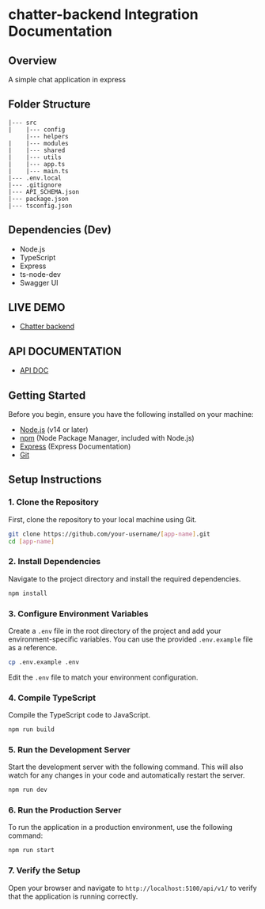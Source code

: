 # chatter-backend Integration Documentation

## Overview

A simple chat application in express

## Folder Structure

```
|--- src
|    |--- config
     |--- helpers
|    |--- modules
|    |--- shared
|    |--- utils
|    |--- app.ts
|    |--- main.ts
|--- .env.local
|--- .gitignore
|--- API_SCHEMA.json
|--- package.json
|--- tsconfig.json
```

## Dependencies (Dev)

- Node.js
- TypeScript
- Express
- ts-node-dev
- Swagger UI

## LIVE DEMO

- [Chatter backend](https://chatter-backend-express.onrender.com/)

## API DOCUMENTATION

- [API DOC](https://chatter-backend-express.onrender.com/api/doc)

## Getting Started

Before you begin, ensure you have the following installed on your machine:

- [Node.js](https://nodejs.org/) (v14 or later)
- [npm](https://www.npmjs.com/) (Node Package Manager, included with Node.js)
- [Express](https://expressjs.com/) (Express Documentation)
- [Git](https://git-scm.com/)

## Setup Instructions

### 1. Clone the Repository

First, clone the repository to your local machine using Git.

```sh
git clone https://github.com/your-username/[app-name].git
cd [app-name]
```

### 2. Install Dependencies

Navigate to the project directory and install the required dependencies.

```sh
npm install
```

### 3. Configure Environment Variables

Create a `.env` file in the root directory of the project and add your environment-specific variables. You can use the provided `.env.example` file as a reference.

```sh
cp .env.example .env
```

Edit the `.env` file to match your environment configuration.

### 4. Compile TypeScript

Compile the TypeScript code to JavaScript.

```sh
npm run build
```

### 5. Run the Development Server

Start the development server with the following command. This will also watch for any changes in your code and automatically restart the server.

```sh
npm run dev
```

### 6. Run the Production Server

To run the application in a production environment, use the following command:

```sh
npm run start
```

### 7. Verify the Setup

Open your browser and navigate to `http://localhost:5100/api/v1/` to verify that the application is running correctly.

